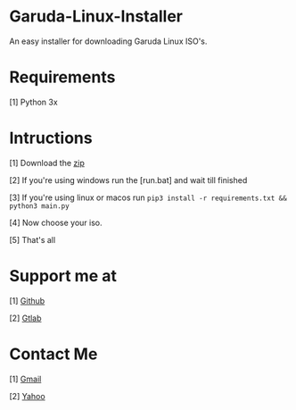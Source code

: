 # Garuda-Linux-Installer

An easy installer for downloading Garuda Linux ISO's. 

# Requirements

[1] Python 3x

# Intructions

[1] Download the [zip](https://github.com/Ender4LionIsGamer/Garuda-Linux-Installer/archive/refs/heads/main.zip)

[2] If you're using windows run the [run.bat] and wait till finished

[3] If you're using linux or macos run ```pip3 install -r requirements.txt && python3 main.py```

[4] Now choose your iso.

[5] That's all

# Support me at

[1] [Github](https://github.com/Ender4LionIsGamer)

[2] [Gtlab](https://gitlab.com/Ender4LionIsGamer)


# Contact Me

[1] [Gmail](mailto:ender4lion@gmail.com)

[2] [Yahoo](mailto:ender4lion@yahoo.com)

